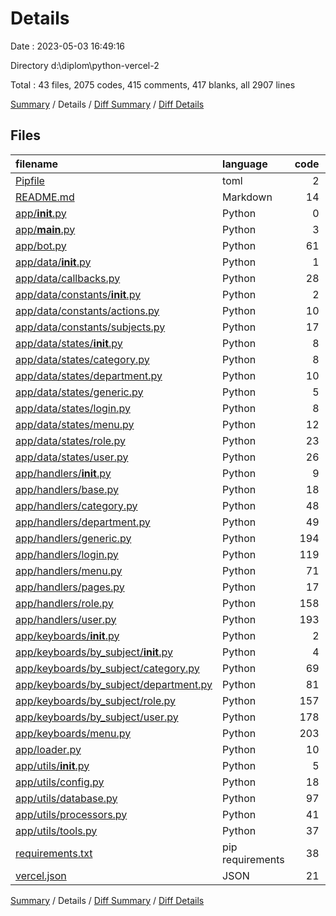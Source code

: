 # Details

Date : 2023-05-03 16:49:16

Directory d:\\diplom\\python-vercel-2

Total : 43 files,  2075 codes, 415 comments, 417 blanks, all 2907 lines

[Summary](results.md) / Details / [Diff Summary](diff.md) / [Diff Details](diff-details.md)

## Files
| filename | language | code | comment | blank | total |
| :--- | :--- | ---: | ---: | ---: | ---: |
| [Pipfile](/Pipfile) | toml | 2 | 0 | 1 | 3 |
| [README.md](/README.md) | Markdown | 14 | 0 | 11 | 25 |
| [app/__init__.py](/app/__init__.py) | Python | 0 | 0 | 1 | 1 |
| [app/__main__.py](/app/__main__.py) | Python | 3 | 0 | 2 | 5 |
| [app/bot.py](/app/bot.py) | Python | 61 | 1 | 13 | 75 |
| [app/data/__init__.py](/app/data/__init__.py) | Python | 1 | 0 | 0 | 1 |
| [app/data/callbacks.py](/app/data/callbacks.py) | Python | 28 | 9 | 9 | 46 |
| [app/data/constants/__init__.py](/app/data/constants/__init__.py) | Python | 2 | 0 | 0 | 2 |
| [app/data/constants/actions.py](/app/data/constants/actions.py) | Python | 10 | 0 | 1 | 11 |
| [app/data/constants/subjects.py](/app/data/constants/subjects.py) | Python | 17 | 0 | 1 | 18 |
| [app/data/states/__init__.py](/app/data/states/__init__.py) | Python | 8 | 7 | 3 | 18 |
| [app/data/states/category.py](/app/data/states/category.py) | Python | 8 | 1 | 4 | 13 |
| [app/data/states/department.py](/app/data/states/department.py) | Python | 10 | 0 | 3 | 13 |
| [app/data/states/generic.py](/app/data/states/generic.py) | Python | 5 | 4 | 3 | 12 |
| [app/data/states/login.py](/app/data/states/login.py) | Python | 8 | 0 | 1 | 9 |
| [app/data/states/menu.py](/app/data/states/menu.py) | Python | 12 | 1 | 3 | 16 |
| [app/data/states/role.py](/app/data/states/role.py) | Python | 23 | 0 | 3 | 26 |
| [app/data/states/user.py](/app/data/states/user.py) | Python | 26 | 8 | 11 | 45 |
| [app/handlers/__init__.py](/app/handlers/__init__.py) | Python | 9 | 2 | 3 | 14 |
| [app/handlers/base.py](/app/handlers/base.py) | Python | 18 | 5 | 3 | 26 |
| [app/handlers/category.py](/app/handlers/category.py) | Python | 48 | 0 | 8 | 56 |
| [app/handlers/department.py](/app/handlers/department.py) | Python | 49 | 0 | 8 | 57 |
| [app/handlers/generic.py](/app/handlers/generic.py) | Python | 194 | 3 | 15 | 212 |
| [app/handlers/login.py](/app/handlers/login.py) | Python | 119 | 125 | 46 | 290 |
| [app/handlers/menu.py](/app/handlers/menu.py) | Python | 71 | 15 | 17 | 103 |
| [app/handlers/pages.py](/app/handlers/pages.py) | Python | 17 | 47 | 18 | 82 |
| [app/handlers/role.py](/app/handlers/role.py) | Python | 158 | 1 | 14 | 173 |
| [app/handlers/user.py](/app/handlers/user.py) | Python | 193 | 8 | 21 | 222 |
| [app/keyboards/__init__.py](/app/keyboards/__init__.py) | Python | 2 | 1 | 2 | 5 |
| [app/keyboards/by_subject/__init__.py](/app/keyboards/by_subject/__init__.py) | Python | 4 | 0 | 0 | 4 |
| [app/keyboards/by_subject/category.py](/app/keyboards/by_subject/category.py) | Python | 69 | 0 | 16 | 85 |
| [app/keyboards/by_subject/department.py](/app/keyboards/by_subject/department.py) | Python | 81 | 0 | 18 | 99 |
| [app/keyboards/by_subject/role.py](/app/keyboards/by_subject/role.py) | Python | 157 | 5 | 31 | 193 |
| [app/keyboards/by_subject/user.py](/app/keyboards/by_subject/user.py) | Python | 178 | 29 | 35 | 242 |
| [app/keyboards/menu.py](/app/keyboards/menu.py) | Python | 203 | 15 | 37 | 255 |
| [app/loader.py](/app/loader.py) | Python | 10 | 0 | 3 | 13 |
| [app/utils/__init__.py](/app/utils/__init__.py) | Python | 5 | 2 | 3 | 10 |
| [app/utils/config.py](/app/utils/config.py) | Python | 18 | 1 | 3 | 22 |
| [app/utils/database.py](/app/utils/database.py) | Python | 97 | 37 | 14 | 148 |
| [app/utils/processors.py](/app/utils/processors.py) | Python | 41 | 5 | 8 | 54 |
| [app/utils/tools.py](/app/utils/tools.py) | Python | 37 | 83 | 22 | 142 |
| [requirements.txt](/requirements.txt) | pip requirements | 38 | 0 | 1 | 39 |
| [vercel.json](/vercel.json) | JSON | 21 | 0 | 1 | 22 |

[Summary](results.md) / Details / [Diff Summary](diff.md) / [Diff Details](diff-details.md)
